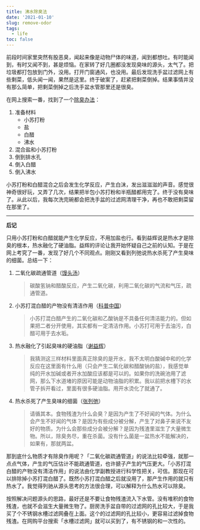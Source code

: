 ```yaml
---
title: 沸水除臭法
date: '2021-01-10'
slug: remove-odor
tags:
  - life
toc: false
---
```


<!--more-->

前段时间家里突然有股恶臭，闻起来像是动物尸体的味道，闻到都想吐。有时能闻到，有时又闻不到，甚是烦恼。在家转了好几圈都没发现臭味的源头，太气了。把垃圾都打包放到门外，没用。打开门窗通风，也没用。最后发现洗手盆过滤网上有些剩菜，低头闻一闻，果然是这里。终于破案了，赶紧把剩菜倒掉。结果事情并没有那么简单，把剩菜倒掉之后洗手盆水管那里还是很臭。

在网上搜索一番，找到了一个[除臭办法](https://youtu.be/tn3huU630hI)：

1. 准备材料
    - 小苏打粉
    - 盐
    - 白醋
    - 沸水
1. 混合盐和小苏打粉
1. 倒到排水孔
1. 倒入白醋
1. 倒入沸水

小苏打粉和白醋混合之后会发生化学反应，产生白沫，发出滋滋滋的声音。感觉很神奇很好玩，又弄了几次，结果把半包小苏打粉和半瓶醋都用完了。终于没有臭味了。从此以后，我每次洗完碗都会把洗手盆的过滤网清理干净，再也不敢把剩菜留在那里了。

---

**后记**

只用小苏打粉和白醋就能产生化学反应，不用加盐也行。看到益辉说是热水才是除臭的根本，热水融化了硬油脂。益辉的评论让我开始怀疑自己之前的认知。于是在网上考究了一番，发现了好几个不同观点。刚刚又看到列弛说热水杀死了产生臭味的细菌。总结一下：

1. 二氧化碳疏通管道（[馒头汤](https://www.zhihu.com/question/28161814/answer/876794302)）

    > 碳酸氢钠和醋酸反应，产生二氧化碳，利用二氧化碳的气流和气压，疏通管道。

1. 小苏打混白醋的产物没有清洁作用（[科普中国](http://jysh.people.cn/n1/2019/1029/c404390-31425774.html)）

    > 小苏打混白醋产生的二氧化碳和乙酸钠是不具备任何清洁能力的。但如果把二者分开使用，其实都有一定清洁作用。小苏打可用于去油污，白醋可用于去水垢。

1. 热水融化了引起臭味的硬油脂（[谢益辉](http://disq.us/p/2eehovw)）

    > 我猜测这三样材料里面真正除臭的是开水，我不太明白酸碱中和的化学反应在这里面有什么用（只会产生二氧化碳和醋酸钠的盐），我感觉单纯的开水加碱或者开水加酸应该都是可以的。如果你的洗碗池用了滤网，那么下水道堵的原因可能是动物油脂的积累。我以前把水槽下的水管子拆开看过，里面有很多硬油脂。用开水烫化了就通了。

1. 热水杀死了产生臭味的细菌（[张列弛](http://disq.us/p/2eglomm)）

    > 请循其本。食物残渣为什么会臭？是因为产生了不好闻的气体。为什么会产生不好闻的气体？是因为有些成分被分解，产生了对鼻子来说不友好的物质。为什么会那些成分会被分解？是因为残渣里滋生了大量微生物。所以，除臭务尽，重在杀菌。没有什么菌是一盆热水不能解决的，如果有，那就两盆。

那到底什么物质才有除臭作用呢？「二氧化碳疏通管道」的说法比较牵强，就那一点点气体，产生的气压估计不能疏通管道，也许搋子产生的气压更大。「小苏打混白醋的产物没有清洁作用」的说法由化学副教授进行科学性把关，可信。那现在可以排除掉小苏打混白醋了。既然小苏打混白醋之后就没用了，那产生作用的就只有热水了。我觉得列驰从源头思考的方法很合理，可以解释为什么热水可以除臭。

按照解决问题源头的思路，最好还是不要让食物残渣流入下水管。没有堆积的食物残渣，也就不会滋生大量微生物了。厨房洗手盆自带的过滤网的孔比较大，于是我买了个不锈钢水槽过滤网叠在上面。这个的过滤网的孔比较小，更容易过滤掉食物残渣。在网购平台搜索「水槽过滤网」就可以买到了，有不锈钢的和一次性的。
